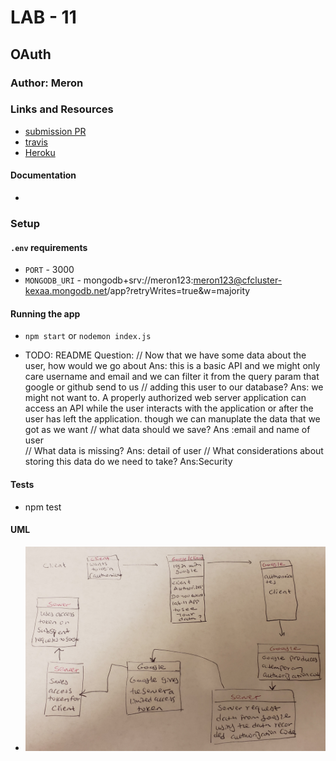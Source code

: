 # LAB - 11

## OAuth

### Author: Meron

### Links and Resources
* [submission PR](https://github.com/meron-401n14/lab-11/pull/1)
* [travis](http://xyz.com)
* [Heroku](https://lab-11app.herokuapp.com/)

#### Documentation
* 

### Setup
#### `.env` requirements
* `PORT` - 3000
* `MONGODB_URI` - mongodb+srv://meron123:meron123@cfcluster-kexaa.mongodb.net/app?retryWrites=true&w=majority

#### Running the app
* `npm start` or `nodemon index.js`

* TODO: README Question:
  // Now that we have some data about the user, how would we go about
  Ans: this is a basic API and we might only care username and email and we can filter it from the query param that google or github send to us
  // adding this user to our database?
  Ans: we might not want to. A properly authorized web server application can access an API while the user interacts with the application or after the user has left the application.
  though we can manuplate the data that we got as we want 
  // what data should we save?
  Ans :email and name of user  
  // What data is missing? 
  Ans: detail of user 
  // What considerations about storing this data do we need to take?
  Ans:Security
  
#### Tests
* npm test 

#### UML
* ![Google-OAuth](Google-OAuth.jpg)



